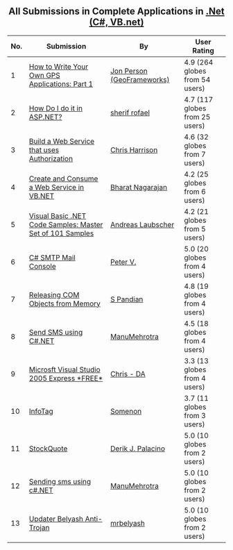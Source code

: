 ﻿<div align="center">

## All Submissions in Complete Applications in [\.Net \(C\#, VB\.net\)](../ByWorld/net-c-vb-net.md)

</div>

No.  | Submission | By   | User Rating
---- | ---------- | ---- | -----------
1 | [How to Write Your Own GPS Applications: Part 1<br />](https://github.com/Planet-Source-Code/jon-person-geoframeworks-how-to-write-your-own-gps-applications-part-1__10-2714) | [Jon Person \(GeoFrameworks\)](../ByAuthor/jon-person-geoframeworks.md) | 4.9 (264 globes from 54 users)
2 | [How Do I do it in ASP\.NET?<br />](https://github.com/Planet-Source-Code/sherif-rofael-how-do-i-do-it-in-asp-net__10-1482) | [sherif  rofael](../ByAuthor/sherif-rofael.md) | 4.7 (117 globes from 25 users)
3 | [Build a Web Service that uses Authorization<br />](https://github.com/Planet-Source-Code/chris-harrison-build-a-web-service-that-uses-authorization__10-2252) | [Chris Harrison](../ByAuthor/chris-harrison.md) | 4.6 (32 globes from 7 users)
4 | [Create and Consume a Web Service in VB\.NET<br />](https://github.com/Planet-Source-Code/bharat-nagarajan-create-and-consume-a-web-service-in-vb-net__10-1426) | [Bharat Nagarajan](../ByAuthor/bharat-nagarajan.md) | 4.2 (25 globes from 6 users)
5 | [Visual Basic \.NET Code Samples: Master Set of 101 Samples<br />](https://github.com/Planet-Source-Code/andreas-laubscher-visual-basic-net-code-samples-master-set-of-101-samples__10-1391) | [Andreas Laubscher](../ByAuthor/andreas-laubscher.md) | 4.2 (21 globes from 5 users)
6 | [C\# SMTP Mail Console<br />](https://github.com/Planet-Source-Code/peter-v-c-smtp-mail-console__10-97) | [Peter V\.](../ByAuthor/peter-v.md) | 5.0 (20 globes from 4 users)
7 | [Releasing COM Objects from Memory<br />](https://github.com/Planet-Source-Code/s-pandian-releasing-com-objects-from-memory__10-5330) | [S Pandian](../ByAuthor/s-pandian.md) | 4.8 (19 globes from 4 users)
8 | [Send SMS using C\#\.NET<br />](https://github.com/Planet-Source-Code/manumehrotra-send-sms-using-c-net__10-6162) | [ManuMehrotra](../ByAuthor/manumehrotra.md) | 4.5 (18 globes from 4 users)
9 | [Microsft Visual Studio 2005 Express \*FREE\*<br />](https://github.com/Planet-Source-Code/chris-da-microsft-visual-studio-2005-express-free__10-4510) | [Chris \- DA](../ByAuthor/chris-da.md) | 3.3 (13 globes from 4 users)
10 | [InfoTag<br />](https://github.com/Planet-Source-Code/somenon-infotag__10-3697) | [Somenon](../ByAuthor/somenon.md) | 3.7 (11 globes from 3 users)
11 | [StockQuote<br />](https://github.com/Planet-Source-Code/derik-j-palacino-stockquote__10-327) | [Derik J\. Palacino](../ByAuthor/derik-j-palacino.md) | 5.0 (10 globes from 2 users)
12 | [Sending sms using c\#\.NET<br />](https://github.com/Planet-Source-Code/manumehrotra-sending-sms-using-c-net__10-6161) | [ManuMehrotra](../ByAuthor/manumehrotra.md) | 5.0 (10 globes from 2 users)
13 | [Updater Belyash Anti\-Trojan<br />](https://github.com/Planet-Source-Code/mrbelyash-updater-belyash-anti-trojan__10-7743) | [mrbelyash](../ByAuthor/mrbelyash.md) | 5.0 (10 globes from 2 users)
